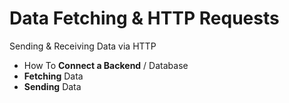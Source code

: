 # Data Fetching & HTTP Requests

Sending & Receiving Data via HTTP

- How To **Connect a Backend** / Database
- **Fetching** Data
- **Sending** Data

